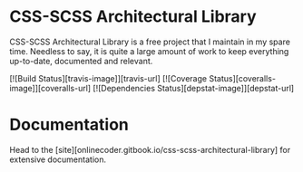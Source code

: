 # CSS-SCSS Architectural Library

CSS-SCSS Architectural Library is a free project that I maintain in my spare time. Needless to say, it is quite a large amount of work to keep everything up-to-date, documented and relevant. 

[![Build Status][travis-image]][travis-url]
[![Coverage Status][coveralls-image]][coveralls-url]
[![Dependencies Status][depstat-image]][depstat-url]

# Documentation

Head to the [site][onlinecoder.gitbook.io/css-scss-architectural-library] for extensive documentation.